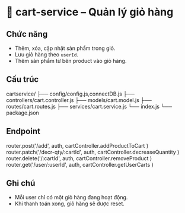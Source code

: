 # 🛒 cart-service – Quản lý giỏ hàng

## Chức năng
- Thêm, xóa, cập nhật sản phẩm trong giỏ.
- Lưu giỏ hàng theo `userId`.
- Thêm sản phẩm từ bên product vào giỏ hàng.
## Cấu trúc
cartservice/
├── config/config.js,connectDB.js
├── controllers/cart.controller.js
├── models/cart.model.js
├── routes/cart.routes.js
├── services/cart.service.js
└── index.js
└── package.json

## Endpoint

router.post('/add',
    auth,
    cartController.addProductToCart
)
router.patch('/decr-qty/:cartId',
    auth,
    cartController.decreaseQuantity
)
router.delete('/:cartId',
    auth,
    cartController.removeProduct
)
router.get('/user/:userId',
    auth,
    cartController.getUserCarts
)


## Ghi chú
- Mỗi user chỉ có một giỏ hàng đang hoạt động.
- Khi thanh toán xong, giỏ hàng sẽ được reset.
